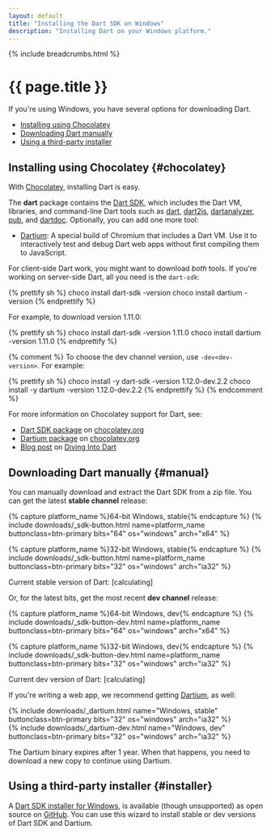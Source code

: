 ```yaml
---
layout: default
title: "Installing the Dart SDK on Windows"
description: "Installing Dart on your Windows platform."
---
```


{% include breadcrumbs.html %}

# {{ page.title }}

If you're using Windows, you have several options for downloading Dart.

* [Installing using Chocolatey](#chocolatey)
* [Downloading Dart manually](#manual)
* [Using a third-party installer](#installer)

## Installing using Chocolatey {#chocolatey}

With [Chocolatey](https://chocolatey.org/),
installing Dart is easy.

The **dart** package contains the [Dart SDK](/tools/sdk/),
which includes the Dart VM, libraries, and command-line Dart tools such as
[dart](/tools/dart-vm/), [dart2js](/tools/dart2js/),
[dartanalyzer](/docs/dart-up-and-running/contents/ch04-tools-dart_analyzer.html),
[pub](/tools/pub/),
and [dartdoc](https://github.com/dart-lang/dartdoc#dartdoc).
Optionally, you can add one more tool:

* [Dartium](/tools/dartium/):
  A special build of Chromium that includes a Dart VM.
  Use it to interactively test and debug Dart web apps
  without first compiling them to JavaScript.

For client-side Dart work, you might want to download *both* tools. If you're working on server-side Dart, all you need is the `dart-sdk`:

{% prettify sh %}
choco install dart-sdk -version <version>
choco install dartium  -version <version>
{% endprettify %}

For example, to download version 1.11.0:

{% prettify sh %}
choco install dart-sdk -version 1.11.0
choco install dartium  -version 1.11.0
{% endprettify %}

{% comment %}
To choose the dev channel version,
use `-dev<dev-version>`. For example:

{% prettify sh %}
choco install -y dart-sdk -version 1.12.0-dev.2.2 
choco install -y dartium  -version 1.12.0-dev.2.2
{% endprettify %}
{% endcomment %}

For more information on Chocolatey support for Dart, see:

* [Dart SDK package](https://chocolatey.org/packages/dart-sdk/)
  on [chocolatey.org](https://chocolatey.org/)
* [Dartium package](https://chocolatey.org/packages/dartium/)
  on [chocolatey.org](https://chocolatey.org/)
* [Blog post](http://divingintodart.blogspot.co.uk/2015/05/chocolatey-dart-packages-for-windows-110.html)
  on [Diving Into Dart](http://divingintodart.blogspot.co.uk/)

## Downloading Dart manually {#manual}

You can manually download and extract the Dart SDK from a zip file.
You can get the latest **stable channel** release:

<div class="text-center">
<div class="downloads download-buttons text-center">
{% capture platform_name %}64-bit Windows, stable{% endcapture %}
{% include downloads/_sdk-button.html name=platform_name buttonclass=btn-primary bits="64" os="windows" arch="x64" %}

{% capture platform_name %}32-bit Windows, stable{% endcapture %}
{% include downloads/_sdk-button.html name=platform_name buttonclass=btn-primary bits="32" os="windows" arch="ia32" %}
</div>
<div class="editor-current-version version">
  Current stable version of Dart:
  <span class="editor-build-rev-stable">[calculating]</span>
</div>
</div>

Or, for the latest bits, get the most recent **dev channel** release:

<div class="text-center">
<div class="downloads download-buttons">
{% capture platform_name %}64-bit Windows, dev{% endcapture %}
{% include downloads/_sdk-button-dev.html name=platform_name buttonclass=btn-primary bits="64" os="windows" arch="x64" %}

{% capture platform_name %}32-bit Windows, dev{% endcapture %}
{% include downloads/_sdk-button-dev.html name=platform_name buttonclass=btn-primary bits="32" os="windows" arch="ia32" %}
</div>
<div class="editor-current-version version">
  Current dev version of Dart:
  <span class="editor-build-rev-dev">[calculating]</span>
</div>
</div>

If you're writing a web app, we recommend getting
[Dartium](/tools/dartium/), as well:

<div class="text-center">
<div class="downloads download-buttons">
{% include downloads/_dartium.html name="Windows, stable" buttonclass=btn-primary bits="32" os="windows" arch="ia32" %}
</div>
<div class="downloads download-buttons">
{% include downloads/_dartium-dev.html name="Windows, dev" buttonclass=btn-primary bits="32" os="windows" arch="ia32" %}
</div>
</div>

The Dartium binary expires after 1 year.
When that happens, you need to
download a new copy to continue using Dartium.

## Using a third-party installer {#installer} 

A
[Dart SDK installer for Windows](http://www.gekorm.com/dart-windows/),
is available (though unsupported) as open source on
[GitHub](https://github.com/GeKorm/dart-windows/releases/latest/).
You can use this wizard to install stable or dev versions of
Dart SDK and Dartium.
